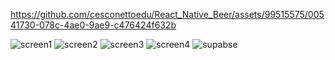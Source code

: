 
https://github.com/cesconettoedu/React_Native_Beer/assets/99515575/00541730-078c-4ae0-9ae9-c476424f632b

![screen1](https://github.com/cesconettoedu/React_Native_Beer/assets/99515575/0873ec50-06c0-4bae-832e-885d961598e8) ![screen2](https://github.com/cesconettoedu/React_Native_Beer/assets/99515575/d9644fd1-ee44-4014-a895-17ec31b63e64) 
![screen3](https://github.com/cesconettoedu/React_Native_Beer/assets/99515575/ec0342e1-3bff-46d8-977b-92d9a1790731) ![screen4](https://github.com/cesconettoedu/React_Native_Beer/assets/99515575/190c7c89-135e-4de0-8d39-9746dfe0f87a) 
![supabse](https://github.com/cesconettoedu/React_Native_Beer/assets/99515575/ac639a9f-2134-4a86-bc1c-a158a04094df)

<!--
expo updategit
link do video: https://www.youtube.com/watch?v=2ICOVstF6rU
tem que:
  eas login (logar)
    depois
  eas update --branch preview --message "UPADTE 280623"




This is to build a APK im EXPO
 ******* before start build has to change couple thinks
    - tem que deletar o  "react-native-navigation": "^7.32.1" do package.jsons
    - tem que trocar o thumbImage na linha 358 na AddScreen por causa do tamanho

eas build -p android --profile preview




tutotial supabase:
https://www.youtube.com/watch?v=_uIslLPirw0

backend and database
https://app.supabase.com/project/ppihnndftvaibkwoaich/api?resource=Beer

autentication supabase simples
https://www.youtube.com/watch?v=Ow_Uzedfohk&t=478s
 -->
